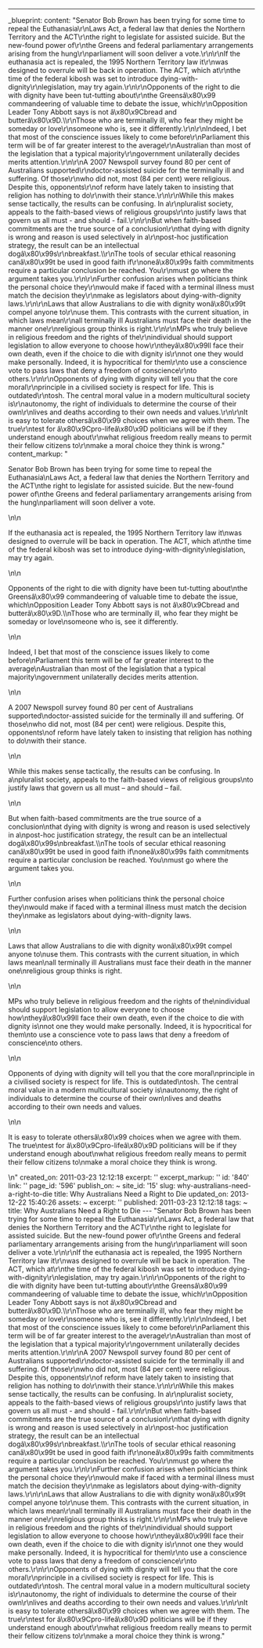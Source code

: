 ---
_blueprint:
  content: "Senator Bob Brown has been trying for some time to repeal the Euthanasia\r\nLaws
    Act, a federal law that denies the Northern Territory and the ACT\r\nthe right
    to legislate for assisted suicide. But the new-found power of\r\nthe Greens and
    federal parliamentary arrangements arising from the hung\r\nparliament will soon
    deliver a vote.\r\n\r\nIf the euthanasia act is repealed, the 1995 Northern Territory
    law it\r\nwas designed to overrule will be back in operation. The ACT, which at\r\nthe
    time of the federal kibosh was set to introduce dying-with-dignity\r\nlegislation,
    may try again.\r\n\r\nOpponents of the right to die with dignity have been tut-tutting
    about\r\nthe Greensâ\x80\x99 commandeering of valuable time to debate the issue,
    which\r\nOpposition Leader Tony Abbott says is not â\x80\x9Cbread and butterâ\x80\x9D.\\\r\nThose
    who are terminally ill, who fear they might be someday or love\r\nsomeone who
    is, see it differently.\r\n\r\nIndeed, I bet that most of the conscience issues
    likely to come before\r\nParliament this term will be of far greater interest
    to the average\r\nAustralian than most of the legislation that a typical majority\r\ngovernment
    unilaterally decides merits attention.\r\n\r\nA 2007 Newspoll survey found 80
    per cent of Australians supported\r\ndoctor-assisted suicide for the terminally
    ill and suffering. Of those\r\nwho did not, most (84 per cent) were religious.
    Despite this, opponents\r\nof reform have lately taken to insisting that religion
    has nothing to do\r\nwith their stance.\r\n\r\nWhile this makes sense tactically,
    the results can be confusing. In a\r\npluralist society, appeals to the faith-based
    views of religious groups\r\nto justify laws that govern us all must - and should
    - fail.\r\n\r\nBut when faith-based commitments are the true source of a conclusion\r\nthat
    dying with dignity is wrong and reason is used selectively in a\r\npost-hoc justification
    strategy, the result can be an intellectual dogâ\x80\x99s\r\nbreakfast.\\\r\nThe
    tools of secular ethical reasoning canâ\x80\x99t be used in good faith if\r\noneâ\x80\x99s
    faith commitments require a particular conclusion be reached. You\r\nmust go where
    the argument takes you.\r\n\r\nFurther confusion arises when politicians think
    the personal choice they\r\nwould make if faced with a terminal illness must match
    the decision they\r\nmake as legislators about dying-with-dignity laws.\r\n\r\nLaws
    that allow Australians to die with dignity wonâ\x80\x99t compel anyone to\r\nuse
    them. This contrasts with the current situation, in which laws mean\r\nall terminally
    ill Australians must face their death in the manner one\r\nreligious group thinks
    is right.\r\n\r\nMPs who truly believe in religious freedom and the rights of
    the\r\nindividual should support legislation to allow everyone to choose how\r\ntheyâ\x80\x99ll
    face their own death, even if the choice to die with dignity is\r\nnot one they
    would make personally. Indeed, it is hypocritical for them\r\nto use a conscience
    vote to pass laws that deny a freedom of conscience\r\nto others.\r\n\r\nOpponents
    of dying with dignity will tell you that the core moral\r\nprinciple in a civilised
    society is respect for life. This is outdated\r\ntosh. The central moral value
    in a modern multicultural society is\r\nautonomy, the right of individuals to
    determine the course of their own\r\nlives and deaths according to their own needs
    and values.\r\n\r\nIt is easy to tolerate othersâ\x80\x99 choices when we agree
    with them. The true\r\ntest for â\x80\x9Cpro-lifeâ\x80\x9D politicians will be
    if they understand enough about\r\nwhat religious freedom really means to permit
    their fellow citizens to\r\nmake a moral choice they think is wrong."
  content_markup: "<p>Senator Bob Brown has been trying for some time to repeal the
    Euthanasia\nLaws Act, a federal law that denies the Northern Territory and the
    ACT\nthe right to legislate for assisted suicide. But the new-found power of\nthe
    Greens and federal parliamentary arrangements arising from the hung\nparliament
    will soon deliver a vote.</p>\n\n<p>If the euthanasia act is repealed, the 1995
    Northern Territory law it\nwas designed to overrule will be back in operation.
    The ACT, which at\nthe time of the federal kibosh was set to introduce dying-with-dignity\nlegislation,
    may try again.</p>\n\n<p>Opponents of the right to die with dignity have been
    tut-tutting about\nthe Greensâ\x80\x99 commandeering of valuable time to debate
    the issue, which\nOpposition Leader Tony Abbott says is not â\x80\x9Cbread and
    butterâ\x80\x9D.\\\nThose who are terminally ill, who fear they might be someday
    or love\nsomeone who is, see it differently.</p>\n\n<p>Indeed, I bet that most
    of the conscience issues likely to come before\nParliament this term will be of
    far greater interest to the average\nAustralian than most of the legislation that
    a typical majority\ngovernment unilaterally decides merits attention.</p>\n\n<p>A
    2007 Newspoll survey found 80 per cent of Australians supported\ndoctor-assisted
    suicide for the terminally ill and suffering. Of those\nwho did not, most (84
    per cent) were religious. Despite this, opponents\nof reform have lately taken
    to insisting that religion has nothing to do\nwith their stance.</p>\n\n<p>While
    this makes sense tactically, the results can be confusing. In a\npluralist society,
    appeals to the faith-based views of religious groups\nto justify laws that govern
    us all must &ndash; and should &ndash; fail.</p>\n\n<p>But when faith-based commitments
    are the true source of a conclusion\nthat dying with dignity is wrong and reason
    is used selectively in a\npost-hoc justification strategy, the result can be an
    intellectual dogâ\x80\x99s\nbreakfast.\\\nThe tools of secular ethical reasoning
    canâ\x80\x99t be used in good faith if\noneâ\x80\x99s faith commitments require
    a particular conclusion be reached. You\nmust go where the argument takes you.</p>\n\n<p>Further
    confusion arises when politicians think the personal choice they\nwould make if
    faced with a terminal illness must match the decision they\nmake as legislators
    about dying-with-dignity laws.</p>\n\n<p>Laws that allow Australians to die with
    dignity wonâ\x80\x99t compel anyone to\nuse them. This contrasts with the current
    situation, in which laws mean\nall terminally ill Australians must face their
    death in the manner one\nreligious group thinks is right.</p>\n\n<p>MPs who truly
    believe in religious freedom and the rights of the\nindividual should support
    legislation to allow everyone to choose how\ntheyâ\x80\x99ll face their own death,
    even if the choice to die with dignity is\nnot one they would make personally.
    Indeed, it is hypocritical for them\nto use a conscience vote to pass laws that
    deny a freedom of conscience\nto others.</p>\n\n<p>Opponents of dying with dignity
    will tell you that the core moral\nprinciple in a civilised society is respect
    for life. This is outdated\ntosh. The central moral value in a modern multicultural
    society is\nautonomy, the right of individuals to determine the course of their
    own\nlives and deaths according to their own needs and values.</p>\n\n<p>It is
    easy to tolerate othersâ\x80\x99 choices when we agree with them. The true\ntest
    for â\x80\x9Cpro-lifeâ\x80\x9D politicians will be if they understand enough about\nwhat
    religious freedom really means to permit their fellow citizens to\nmake a moral
    choice they think is wrong.</p>\n"
  created_on: 2011-03-23 12:12:18
  excerpt: ''
  excerpt_markup: ''
  id: '840'
  link: ''
  page_id: '596'
  publish_on: ~
  site_id: '15'
  slug: why-australians-need-a-right-to-die
  title: Why Australians Need a Right to Die
  updated_on: 2013-12-22 15:40:26
assets: ~
excerpt: ''
published: 2011-03-23 12:12:18
tags: ~
title: Why Australians Need a Right to Die
--- "Senator Bob Brown has been trying for some time to repeal the Euthanasia\r\nLaws
  Act, a federal law that denies the Northern Territory and the ACT\r\nthe right to
  legislate for assisted suicide. But the new-found power of\r\nthe Greens and federal
  parliamentary arrangements arising from the hung\r\nparliament will soon deliver
  a vote.\r\n\r\nIf the euthanasia act is repealed, the 1995 Northern Territory law
  it\r\nwas designed to overrule will be back in operation. The ACT, which at\r\nthe
  time of the federal kibosh was set to introduce dying-with-dignity\r\nlegislation,
  may try again.\r\n\r\nOpponents of the right to die with dignity have been tut-tutting
  about\r\nthe Greensâ\x80\x99 commandeering of valuable time to debate the issue,
  which\r\nOpposition Leader Tony Abbott says is not â\x80\x9Cbread and butterâ\x80\x9D.\\\r\nThose
  who are terminally ill, who fear they might be someday or love\r\nsomeone who is,
  see it differently.\r\n\r\nIndeed, I bet that most of the conscience issues likely
  to come before\r\nParliament this term will be of far greater interest to the average\r\nAustralian
  than most of the legislation that a typical majority\r\ngovernment unilaterally
  decides merits attention.\r\n\r\nA 2007 Newspoll survey found 80 per cent of Australians
  supported\r\ndoctor-assisted suicide for the terminally ill and suffering. Of those\r\nwho
  did not, most (84 per cent) were religious. Despite this, opponents\r\nof reform
  have lately taken to insisting that religion has nothing to do\r\nwith their stance.\r\n\r\nWhile
  this makes sense tactically, the results can be confusing. In a\r\npluralist society,
  appeals to the faith-based views of religious groups\r\nto justify laws that govern
  us all must - and should - fail.\r\n\r\nBut when faith-based commitments are the
  true source of a conclusion\r\nthat dying with dignity is wrong and reason is used
  selectively in a\r\npost-hoc justification strategy, the result can be an intellectual
  dogâ\x80\x99s\r\nbreakfast.\\\r\nThe tools of secular ethical reasoning canâ\x80\x99t
  be used in good faith if\r\noneâ\x80\x99s faith commitments require a particular
  conclusion be reached. You\r\nmust go where the argument takes you.\r\n\r\nFurther
  confusion arises when politicians think the personal choice they\r\nwould make if
  faced with a terminal illness must match the decision they\r\nmake as legislators
  about dying-with-dignity laws.\r\n\r\nLaws that allow Australians to die with dignity
  wonâ\x80\x99t compel anyone to\r\nuse them. This contrasts with the current situation,
  in which laws mean\r\nall terminally ill Australians must face their death in the
  manner one\r\nreligious group thinks is right.\r\n\r\nMPs who truly believe in religious
  freedom and the rights of the\r\nindividual should support legislation to allow
  everyone to choose how\r\ntheyâ\x80\x99ll face their own death, even if the choice
  to die with dignity is\r\nnot one they would make personally. Indeed, it is hypocritical
  for them\r\nto use a conscience vote to pass laws that deny a freedom of conscience\r\nto
  others.\r\n\r\nOpponents of dying with dignity will tell you that the core moral\r\nprinciple
  in a civilised society is respect for life. This is outdated\r\ntosh. The central
  moral value in a modern multicultural society is\r\nautonomy, the right of individuals
  to determine the course of their own\r\nlives and deaths according to their own
  needs and values.\r\n\r\nIt is easy to tolerate othersâ\x80\x99 choices when we
  agree with them. The true\r\ntest for â\x80\x9Cpro-lifeâ\x80\x9D politicians will
  be if they understand enough about\r\nwhat religious freedom really means to permit
  their fellow citizens to\r\nmake a moral choice they think is wrong."
